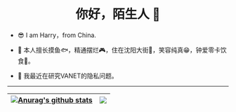 <h1 align="center">你好，陌生人 👋</h1>

- 😎 I am Harry，from China.


- 💬 本人擅长摸鱼🐟，精通摆烂🎮，住在沈阳大街🔪，笑容纯真😁，钟爱零卡饮食🍔。


- 🚗 我最近在研究VANET的隐私问题。

---

| <a href="https://github.com/anuraghazra/github-readme-stats"><img align="center" src="https://github-readme-stats.vercel.app/api?username=Harry-Deng&show_icons=true&include_all_commits=true&theme=buefy&hide_border=true" alt="Anurag's github stats" /></a> | <a href="https://github.com/anuraghazra/github-readme-stats"><img align="center" src="https://github-readme-stats.vercel.app/api/top-langs/?username=Harry-Deng&layout=compact&theme=buefy&hide_border=true" /></a> | 
| ------------- | ------------- |

<!--START_SECTION:waka-->
<!--END_SECTION:waka-->
